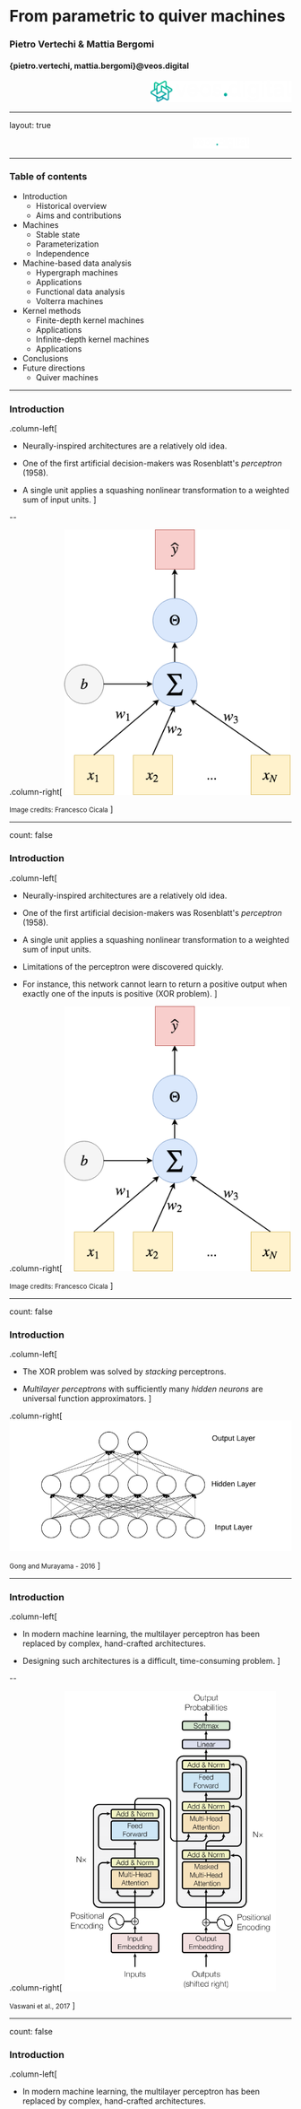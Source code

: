 <div class="row" style="width:100%;margin-top:200px">
  <h1 class="almost_white">From parametric to quiver machines</h1>
  <h3 class="almost_white">Pietro Vertechi & Mattia Bergomi</h3>
  <h4 class="almost_white">{pietro.vertechi, mattia.bergomi}@veos.digital</h4>
</div>
<div class="row" style="width:100%">
  <div class="column" style="width:100%;margin-left:50%">
    <img src="assets/logo_png/DarkIconLeft.png" width="50%">
  </div>
</div>

---

layout: true
<div class="footer">
  <img style ="margin-left:65%" src="assets/logo_png/DarkNoIcon.png" width="20%">
</div>

---

### Table of contents

- Introduction
  - Historical overview
  - Aims and contributions
- Machines
  - Stable state
  - Parameterization
  - Independence
- Machine-based data analysis
  - Hypergraph machines
  - Applications
  - Functional data analysis
  - Volterra machines
- Kernel methods
  - Finite-depth kernel machines
  - Applications
  - Infinite-depth kernel machines
  - Applications
- Conclusions
- Future directions
  - Quiver machines

---

### Introduction

.column-left[
- Neurally-inspired architectures are a relatively old idea.

- One of the first artificial decision-makers was Rosenblatt's *perceptron* (1958).

- A single unit applies a squashing nonlinear transformation to a weighted sum of input units.
]

--

.column-right[
  <img style="width: 80%; background-color: lightgray;" src="assets/perceptron.png"/>

  <small>Image credits: Francesco Cicala</small>
]

---

count: false

### Introduction

.column-left[
- Neurally-inspired architectures are a relatively old idea.

- One of the first artificial decision-makers was Rosenblatt's *perceptron* (1958).

- A single unit applies a squashing nonlinear transformation to a weighted sum of input units.

- Limitations of the perceptron were discovered quickly.

- For instance, this network cannot learn to return a positive output when exactly one of the inputs is positive (XOR problem).
]

.column-right[
  <img style="width: 80%; background-color: lightgray;" src="assets/perceptron.png"/>

  <small>Image credits: Francesco Cicala</small>
]

---

count: false

### Introduction

.column-left[
- The XOR problem was solved by *stacking* perceptrons.

- *Multilayer perceptrons* with sufficiently many *hidden neurons* are universal function approximators.
]

.column-right[
  <img style ="width:100%" src="assets/MLP.png">

  <small>Gong and Murayama - 2016</small>
]

---

### Introduction

.column-left[
- In modern machine learning, the multilayer perceptron has been replaced by complex, hand-crafted architectures.

- Designing such architectures is a difficult, time-consuming problem.
]

--

.column-right[
<img style ="" src="assets/transformer.png" width="75%">

<small>Vaswani et al., 2017</small>
]

---

count: false

### Introduction

.column-left[
- In modern machine learning, the multilayer perceptron has been replaced by complex, hand-crafted architectures.

- Designing such architectures is a difficult, time-consuming problem.

- Complex data processing requires deep architectures.

- Architecture depth can cause pathologies (instability, vanishing gradients).
]

<div class="footer">
<img style ="margin-left:65%" src="assets/logo_png/DarkNoIcon.png" width="20%">
</div>

--

.column-right[
<img style ="" src="assets/resnet.png" width="50%">

<small>He et al., 2015</small>
]

---

### A principled approach

.container[
- Formalize the notion of *neural network* and *neural architecture*.

- Define a *space of admissible architectures*.

- Determine the optimal architecture for a given problem.
]

---

### Formalizing neural networks - composition

<div class="column" style="width:50%">
The first step is to formalize how layers are combined to form a larger
architecture.

<br>
<br>

Intuitively, function composition is the natural operation.

$$X_0 \rightarrow X_1 \rightarrow \dots \rightarrow X_n$$

Unfortunately, this does not include shortcut connections.
</div>

--

<div class="column" style="width:20%;padding-left:4%">
  <img style ="" src="assets/resnet.png" width="100%">

  <small>He et al., 2015</small>
</div>
<div class="column" style="width:20%;padding-left:4%">
  <img style ="" src="assets/unet.png" width="60%">

  <small>Noori et al., 2020</small>
<div>

---

### Formalizing neural networks - stable state

.column-left.long[
Alternatively, given layers

$$X_0 \xrightarrow{l_1} X_1 \xrightarrow{l_2} \dots \xrightarrow{l_n} X_n,$$

consider the global space

$$X = X_0 \oplus X_1 \oplus \dots \oplus X_n$$

and the global network function

$$f = l_1 + \dots + l_n \colon X \rightarrow X.$$
]

--

.column-right[
Given a starting point
$$(x\_0, 0, 0, \dots, 0) \in X\_0 \oplus X\_1 \oplus X\_2 \oplus \dots \oplus X\_n,$$
consider the evolution
\\[
  \begin{aligned}
  &(x\_0,\; 0,\; 0,\; \dots,\; 0)\\\\
  &(x\_0,\; l\_1(x\_0),\; 0,\; \dots,\; 0)\\\\
  &(x\_0,\; l\_1(x\_0),\; l\_2(l\_1(x\_0)),\; \dots,\; 0)\\\\
  &\vdots\\\\
  &(x\_0,\; l\_1(x\_0),\; l\_2(l\_1(x\_0)),\; \dots,\; l\_n(l\_\{n-1\}\dots(l\_1(x\_0))))\\\\
  \end{aligned}
\\]
]

--

.column-right[
  End point is solution of
  $$x = f(x) + x_0$$
]

---

### Formalizing neural networks - stable state

.container[
The output of a network $f$ with input $x_0$ is any $x$ such that

$$x = f(x) + x_0,$$

that is to say, a stable state of the dynamical system

$$x \mapsto f(x) + x_0.$$
]

--

.container[
**Definition.**

We say that an endofunction $f$ is a *machine* if, for any $x_0$, there is a unique solution to
$$x = f(x) + x_0,$$
and this unique solution depends smoothly on $x_0$.

Given a function in two arguments $f(x, p)$, we say that $f$ is a *parametric machine*
if, for all $p$, $f(-, p)$ is a machine, and $(x\_0, p) \mapsto x$ is smooth.
]

---

### Formalizing neural networks - independence

.container[
Let $f_1, f_2$ be two endofunctions with the same domain $X$.
We say that $f_1$ *does not depend* on $f_2$ if, for all $b_1, b_2 \in X$ and
$\lambda \in \mathbb R$,

$$f_1(b_1 + \lambda f_2(b_2)) = f_1(b_1).$$
]

--

.container[
It is straightforward to compute the stable state mapping $(I - f)^{-1}$ of $f = f_1 + f_2$, where $f_1$  *does not depend* on $f_2$.

\\[
  (I - f_1)(I - f_2) = I(I - f_2) - f_1(I - f_2) = I - f_2 - f_1.
\\]

Hence:
$$(I - f_1 - f_2)^{-1} = (I - f_2)^{-1}(I - f_1)^{-1}.$$

In other words, the stable state of $f_1 + f_2$ is the composition of the stable states of $f_1$ and $f_2$.
]

--

.container[
If $f$ does not depend on itself, then $(I - f)^{-1} = I + f$.
]

---

### Classical architectures

.container[

$l_i$ does not depend on $l_j$ for $i \le j$:

$$X_0 \xrightarrow{l_1} X_1 \xrightarrow{l_2} \dots \xrightarrow{l_n} X_n,$$


The stable state can be computed as follows:

$$(I - l_1 - \cdots - l_n) ^{-1} = (I + l_n) \cdots (I + l_1).$$

In practice:

\\[
  \begin{aligned}
  &(x\_0,\; 0,\; 0,\; \dots,\; 0)\\\\
  &(x\_0,\; l\_1(x\_0),\; 0,\; \dots,\; 0)\\\\
  &(x\_0,\; l\_1(x\_0),\; l\_2(l\_1(x\_0)),\; \dots,\; 0)\\\\
  &\vdots\\\\
  &(x\_0,\; l\_1(x\_0),\; l\_2(l\_1(x\_0)),\; \dots,\; l\_n(l\_\{n-1\}\dots(l\_1(x\_0))))\\\\
  \end{aligned}
\\]
]

---

exclude: true

### Classical architectures - intuition

.container[
The function $l = l_1 + \cdots + l_n$ is a machine for the following reason.

Let us consider the projection:

$$\pi_k \colon X_0 \oplus \dots \oplus X_n \rightarrow X_0 \oplus \dots \oplus X_k.$$

Then,

$$\pi\_k l \pi\_{k-1} = \pi\_k l,$$

hence we can compute the forward pass space by space.

This is completely analogous to the forward pass of a layer-by-layer architecture.
]

---

### Hypergraph machines
<div class="row">
  .column-left[
  Hypergraphs allow for edges to connect to arbitrarily large collections of vertices.
  Thus shortcut connections can be very complex.

  ]
--
  <div class="column" style="width:50%">
    <img style ="" src="assets/hypergraph.png" width="100%">
  </div>
</div>
--
<div class="row">
  <div class="column" style="width:50%">
    In this example, we have layers $\{l_1, \dots, l_5\}$, and the representation
    corresponds to a neural network mapping

    $$
    (x_1,\; x_2,\; x_3,\; x_4,\; \dots, x_8) \mapsto (x_1,\; x_2,\; l_1(x_1, x_2) + x_3,\; l_2(l_1(x_1, x_2) + x_3) + x_4,\; \dots,\; l_5(l_4(l_2(l_1(x_1, x_2) + x_3) + x_4) + x_5) + x_8 )
    $$
  </div>
</div>
---

### Hypergraph application - machine definition

.column-left[
We can consider as starting architecture a directed graph whose nodes are
*activation functions*, and edges are *layers*.
]
--
<div class="column" style="width:50%">
  <img style ="" src="assets/hypergraph_pruning_start_training.png" width="100%">
</div>


---

### Hypergraph application - training and pruning

.column-left[
During training edges having sufficiently small Euclidean norm are pruned
]

<div class="column" style="width:50%">
  <img style ="" src="assets/hypergraph_pruning_start_training.png" width="100%">
</div>

---

### Hypergraph application - training and pruning

.column-left[
During training edges having sufficiently small Euclidean norm are pruned
]

<div class="column" style="width:50%">
  <img style ="" src="assets/hypergraph_pruning_end_training.png" width="100%">
</div>

---

### Hypergraph application - training and pruning

.column-left[
This process allows for finding complex convolutional architectures with
shortcut connections and minimal number of parameters without affecting the
overall performance of the network.
]

<div class="column" style="width:80%">
  <img style ="" src="assets/hypergraph_pruning_arch.png" width="100%">
</div>

---

### Interlude

.container[
1. Hand-crafted architectures requires highly trained experts, and time-consuming fine-tuning.

2. We created a formal environment in which complex architectures and, more in general, machines can be described.

3. It is possible to describe machines via hypergraph (and their layering).

4. This construction allows for optimizing weights and architecture at the same time.
]

---

exclude: true

### Contraction principle

.container[
Let us assume that $f$ "reduces distances". For example,
$$\left\Vert f(x) - f(y) \right\Vert \le 0.9 \left\Vert x - y \right\Vert.$$

Then the sequence
$$x_{n+1} = f(x_n) + x_0$$
converges to a fixed point $x = f(x) + x_0$, the stable state of $f$.
]

---

### Functional data analysis - intuition
.column-left[
Data can be seen as functions.
For instance, a handwritten trace can be seen as a static object, but also as
functions that describe the horizontal and vertical displacement in time.
]

.column-right[
<img style ="" src="assets/trace_in_time.gif" width="100%">
]
--

.column-left[
From this perspective, **functional analysis** is one of the most suitable framework to
operate on data.
]

---

exclude: true

### Functional data analysis - intuition
.container[
We call a *function space*, a space whose points are functions.

**Examples.**
1. $C(I)$ is the space of all continuous functions on $I\subset\mathbb{R}$;
2. $L_1(I)$ is the space of functions on $I$, whose absolute value is integrable;
3. $L_2(I)$ are square integrable functions on $I$.
]

.container[
#### Hilbert spaces
Hilbert spaces are function spaces that, for simplicity, we can now think about
as infinite-dimensional vector spaces, with a *dot* product.
]

---

### Volterra machines

.container[
*Continuous machines* can be defined in the setting of functional analysis.

Let $K(t, s, u)$ be a function $[0, 1] \times [0, 1] \times X \rightarrow X$,
with some regularity assumption (uniformly Lipschitz in $u$).
]

--

.container[
Then the mapping
$$(\mathcal{F} u)(t) = \int_0^t K(t, s, u(s)) ds$$
is a *machine* on $L_2([0, 1], X)$.
]

---

exclude: true

### Volterra machines - intuition

.container[
The function $f$ is a machine for the following reason.

Let us consider the projection:
$$\pi_t \colon L_2([0, 1], X) \rightarrow L_2([0, t], X).$$
Then,
$$\pi_t f \pi_t = \pi_t f,$$
and, together with a regularity condition, this allows us to solve it with numerical
integration.
]

---

### Volterra machines - potential applications

.column-left[
Volterra machines generalize Ordinary Differential Equations (ODEs).

Whenever $K(t, s, u) = K(s, u)$ then the stable state of the Volterra machines is the
solution to the ODE:
$$\frac{du}{ds} = K(s, u(s)),$$
thus our framework generalizes Neural ODEs (Chen at al., 2018).
]

--

.column-right[
<img style ="" src="assets/neuralODE.gif" width="100%">

<small>Image credits: Niall Twoney</small>
]

--

.column-left[
**Unresolved question.** How to best take advantage of the dependency on $t$?
]

---

### Constraining the problem - kernel methods

.column-left[
Kernel method = Hilbert space $H$ of functions $X \rightarrow X$.

- Norm of a function (regularity).
- Well-behaved distance between functions.
]

---

count: false

### Constraining the problem - kernel methods

.column-left[
Kernel method = Hilbert space $H$ of functions $X \rightarrow X$.

- Norm of a function (regularity).
- Well-behaved distance between functions.

**Operator-valued kernel methods.** Let $\mathcal{L}(X)$ be the space of linear endomorphisms of $X$,
and $K \colon X \times X \rightarrow \mathcal{L}(X)$ a kernel such that

- for all $x\_1, x\_2$, $K(x\_1, x\_2)$ is self-adjoint,
- for all $x\_i, c\_i \in X$, $\sum\_{i, j} c\_i \cdot K(x\_i, x\_j) c\_j \ge 0$.
]

--

.column-right[
$K$ defines a Hilbert space of functions $X$, a key idea of kernel methods (Kernel Ridge regression, Support Vector Machine, ...).

The *Reproducing Kernel Hilbert Space* of $K$ is the closure of functions of the type
$$f = K(-, x_1) c_1 + \dots + K(-, x_n) c_n.$$
]

--

.column-right[
**Important.** Every such function $f$ is automatically equipped with a norm $\left\Vert - \right\Vert$.
Small norm $\Leftrightarrow$ regular solution.

We look for $K$ such that the evaluation map $\varrho\colon H \times X \rightarrow X$ is a parametric machine.
]

---

### Kernel machines

.column-left[
**Theorem.** Let $\\{ x\_i \\}\_1 ^n$ be a training dataset.
For every machine $f \in H$, there exists a machine $\hat f \in H$ of the form
$$\hat f = \sum_{i=1}^n K(-, x_i) c_i$$
such that
- stable states of $f$ and $\hat f$ agree on $\\{ x\_i \\}\_1 ^n$,
- $\lVert \hat f \rVert \le \lVert f \rVert$.
]

---

count: false

### Kernel machines

.column-left[
**Theorem.** Let $\\{ x\_i \\}\_1 ^n$ be a training dataset.
For every machine $f \in H$, there exists a machine $\hat f \in H$ of the form
$$\hat f = \sum_{i=1}^n K(-, x_i) c_i$$
such that
- stable states of $f$ and $\hat f$ agree on $\\{ x\_i \\}\_1 ^n$,
- $\lVert \hat f \rVert \le \lVert f \rVert$.

<br>

Actual number of parameters: $\dim(X) \cdot n$.
]

--

.column-right[
**Action plan.**
- Choose suitable spaces $X$, either finite-dimensional, e.g. $\mathbb R^d$, or infinite-dimensional, e.g. $L_2([0, 1], \mathbb R ^d)$.

- Choose a kernel $K$ on $X$ such that $\varrho\colon H \times X \rightarrow X$ is a parametric machines.

- Explore the smaller subspace of machines of the form $$\sum_{i=1}^n K(-, x_i) c_i.$$
]
---

### Finite-depth kernel machines - Applications
#### Fitting a 2d polynomial

.column-left.long[
We trained a kernel machine and a multilayer perceptron with the comparable
number of trainable parameters to fit
$$(2x - 1)^2 + 2y + xy - 3,$$
on a 6×6 grid of points.
]

.column-right[
<img style ="" src="assets/surf_kernel_comparison.png" width="70%">
]

--

.column-right[
<img style ="" src="assets/surf_grid_losses_log.png" width="70%">
]

---

### Finite-depth kernel machines - Applications
#### Interpolation of noisy data

.column-left.long[
We compared a kernel machine (514 parameters) in a noisy interpolation problem,
with a 2 layers perceptron (609 parameters) using both ReLU and sigmoid nonlinearities.
]

.column-right[
<img style ="" src="assets/noisy_sine.png" width="70%">
]

--

.column-right[
<img style ="" src="assets/noisy_sine_loss.png" width="70%">
]

---

### Finite-depth kernel machines - Applications
#### Regularization

.column-left.long[
Finally, we can evaluate how different regularization coefficients affect the
performance of the kernel machine.
]

.column-right[
<img style ="" src="assets/reg.png" width="70%">
]

--

.column-right[
<img style ="" src="assets/reg_loss.png" width="70%">
]

---

### Infinite-depth kernel machines - Applications
#### Learning MNIST with 1 sample

.column-left.long[
Heavy regularization (e.g. dropout) and augmentation are usually the strategies
that coupled with data augmentation allow one to learn from few data points.

We trained an infinite-depth kernel machine on one random sample per class of
the MNIST dataset and tested it on the 10000 test samples, obtaining a
performance of $\approx 50\%$.
]

--

.column-right[
Naively set methods obtain
<table style="width:100%">
  <tr>
    <th>SVM RBF</th>
    <th>k-NN</th>
    <th>NN</th></th>
  </tr>
  <tr>
    <td>41.9%</td>
    <td>41.9%</td>
    <td>42%</td>
  </tr>
</table>
]

---

exclude: true

### Infinite-depth kernel machines - Applications
#### Learning MNIST with 1 sample

.column-left.long[
Heavy regularization (e.g. dropout) and augmentation are usually the strategies
that coupled with data augmentation allow one to learn from few data points.

We trained an infinite-depth kernel machine on one random sample per class of
the MNIST dataset and tested it on the 10000 test samples, obtaining a
performance of $\approx 50\%$.
]


.column-right[
<img style ="" src="assets/ckm_comp_loss.png" width="70%">
]


.column-right[
<img style ="" src="assets/ckm_comp_acc.png" width="70%">
]


---

exclude: true

### Infinite-depth kernel machines - Applications
#### Learning MNIST with 1 sample

.column-left.long[
Heavy regularization (e.g. dropout) and augmentation are usually the strategies
that coupled with data augmentation allow one to learn from few data points.

We trained an infinite-depth kernel machine on one random sample per class of
the MNIST dataset and tested it on the 10000 test samples, obtaining a
performance of $\approx 50\%$.
]


.column-right[
<img style ="" src="assets/ckm_reg_loss.png" width="70%">
]


.column-right[
<img style ="" src="assets/ckm_reg_acc.png" width="70%">
]


---

### Conclusions

.container[
- We provide a solid categorical foundation for the study of deep neural networks.

- The stable state generalizes the computation of a feedforward neural network.

- This notion encompasses both manually designed neural network architectures,
as well as their continuous counterpart such as Neural ODEs.

- We show how to build a complex machine from smaller machines with independence assumptions.

- Nonlinear integral Volterra equations of the second kind are machines.

- Finite- and infinite-depth kernel machines are suitable for small datasets.
]

---

### Future directions: quiver machines

.column-left[
<img src="assets/continuous_architecture.svg" width="50%">

]

--

.column-right[
<img src="assets/foliation.svg" width="50%">

<small>Image credits: Ilya Voyager</small>
]

---

count: false

### Future directions: quiver machines


.column-left[
<img src="assets/continuous_architecture.svg" width="50%">

<br>

<img src="assets/diagram.svg" width="50%">

]

.column-right[
<img src="assets/foliation.svg" width="50%">

<small>Image credits: Ilya Voyager</small>
]

--

.column-right[
<img src="assets/ECG.png" width="70%">

<small>Olszewski - 2001</small>
]

---
layout: false
class: center

<img style="margin-top: 20%" src="assets/logo_png/DarkIconLeft.png" width="50%">

{pietro.vertechi, mattia.bergomi}@veos.digital
